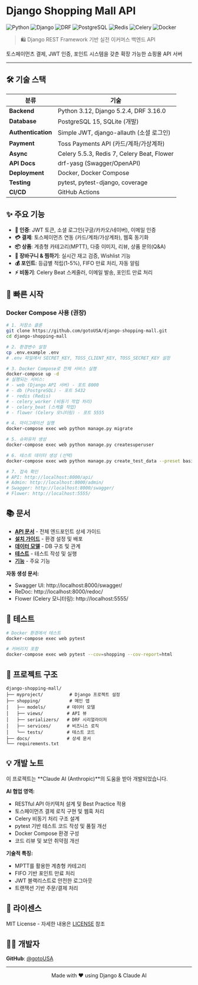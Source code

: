 # Django Shopping Mall API

![Python](https://img.shields.io/badge/Python-3.12-3776AB?style=for-the-badge&logo=python&logoColor=white)
![Django](https://img.shields.io/badge/Django-5.2.4-092E20?style=for-the-badge&logo=django&logoColor=white)
![DRF](https://img.shields.io/badge/DRF-3.16-ff1709?style=for-the-badge&logo=django&logoColor=white)
![PostgreSQL](https://img.shields.io/badge/PostgreSQL-15-316192?style=for-the-badge&logo=postgresql&logoColor=white)
![Redis](https://img.shields.io/badge/Redis-7-DC382D?style=for-the-badge&logo=redis&logoColor=white)
![Celery](https://img.shields.io/badge/Celery-5.5-37814A?style=for-the-badge&logo=celery&logoColor=white)
![Docker](https://img.shields.io/badge/Docker-Ready-2496ED?style=for-the-badge&logo=docker&logoColor=white)

> 🛍️ Django REST Framework 기반 실전 이커머스 백엔드 API

토스페이먼츠 결제, JWT 인증, 포인트 시스템을 갖춘 확장 가능한 쇼핑몰 API 서버

---

## 🛠 기술 스택

| 분류 | 기술 |
|------|------|
| **Backend** | Python 3.12, Django 5.2.4, DRF 3.16.0 |
| **Database** | PostgreSQL 15, SQLite (개발) |
| **Authentication** | Simple JWT, django-allauth (소셜 로그인) |
| **Payment** | Toss Payments API (카드/계좌/가상계좌) |
| **Async** | Celery 5.5.3, Redis 7, Celery Beat, Flower |
| **API Docs** | drf-yasg (Swagger/OpenAPI) |
| **Deployment** | Docker, Docker Compose |
| **Testing** | pytest, pytest-django, coverage |
| **CI/CD** | GitHub Actions |

## ✨ 주요 기능

- **🔐 인증**: JWT 토큰, 소셜 로그인(구글/카카오/네이버), 이메일 인증
- **💳 결제**: 토스페이먼츠 연동 (카드/계좌/가상계좌), 웹훅 동기화
- **📦 상품**: 계층형 카테고리(MPTT), 다중 이미지, 리뷰, 상품 문의(Q&A)
- **🛒 장바구니 & 찜하기**: 실시간 재고 검증, Wishlist 기능
- **💰 포인트**: 등급별 적립(1-5%), FIFO 만료 처리, 자동 알림
- **⚡ 비동기**: Celery Beat 스케줄러, 이메일 발송, 포인트 만료 처리

## 🚀 빠른 시작

### Docker Compose 사용 (권장)

```bash
# 1. 저장소 클론
git clone https://github.com/gotoUSA/django-shopping-mall.git
cd django-shopping-mall

# 2. 환경변수 설정
cp .env.example .env
# .env 파일에서 SECRET_KEY, TOSS_CLIENT_KEY, TOSS_SECRET_KEY 설정

# 3. Docker Compose로 전체 서비스 실행
docker-compose up -d
# 실행되는 서비스:
# - web (Django API 서버) - 포트 8000
# - db (PostgreSQL) - 포트 5432  
# - redis (Redis)
# - celery_worker (비동기 작업 처리)
# - celery_beat (스케줄 작업)
# - flower (Celery 모니터링) - 포트 5555

# 4. 마이그레이션 실행
docker-compose exec web python manage.py migrate

# 5. 슈퍼유저 생성
docker-compose exec web python manage.py createsuperuser

# 6. 테스트 데이터 생성 (선택)
docker-compose exec web python manage.py create_test_data --preset basic

# 7. 접속 확인
# API: http://localhost:8000/api/
# Admin: http://localhost:8000/admin/
# Swagger: http://localhost:8000/swagger/
# Flower: http://localhost:5555/
```

## 📚 문서

- **[API 문서](docs/API.md)** - 전체 엔드포인트 상세 가이드
- **[설치 가이드](docs/SETUP.md)** - 환경 설정 및 배포
- **[데이터 모델](docs/MODELS.md)** - DB 구조 및 관계
- **[테스트](docs/TESTING.md)** - 테스트 작성 및 실행
- **[기능](docs/FEATURES.md)** - 주요 기능

**자동 생성 문서:**
- Swagger UI: http://localhost:8000/swagger/
- ReDoc: http://localhost:8000/redoc/
- Flower (Celery 모니터링): http://localhost:5555/

## 🧪 테스트

```bash
# Docker 환경에서 테스트
docker-compose exec web pytest

# 커버리지 포함
docker-compose exec web pytest --cov=shopping --cov-report=html
```

## 📁 프로젝트 구조

```
django-shopping-mall/
├── myproject/          # Django 프로젝트 설정
├── shopping/           # 메인 앱
│   ├── models/        # 데이터 모델
│   ├── views/         # API 뷰
│   ├── serializers/   # DRF 시리얼라이저
│   ├── services/      # 비즈니스 로직
│   └── tests/         # 테스트 코드
├── docs/              # 상세 문서
└── requirements.txt
```

## 💡 개발 노트

이 프로젝트는 **Claude AI (Anthropic)**의 도움을 받아 개발되었습니다.

**AI 협업 영역:**
- RESTful API 아키텍처 설계 및 Best Practice 적용
- 토스페이먼츠 결제 로직 구현 및 웹훅 처리
- Celery 비동기 처리 구조 설계
- pytest 기반 테스트 코드 작성 및 품질 개선
- Docker Compose 환경 구성
- 코드 리뷰 및 보안 취약점 개선

**기술적 특징:**
- MPTT를 활용한 계층형 카테고리
- FIFO 기반 포인트 만료 처리
- JWT 블랙리스트로 안전한 로그아웃
- 트랜잭션 기반 주문/결제 처리

## 📄 라이센스

MIT License - 자세한 내용은 [LICENSE](LICENSE) 참조

## 👨‍💻 개발자

**GitHub**: [@gotoUSA](https://github.com/gotoUSA)

---

<div align="center">

Made with ❤️ using Django & Claude AI

</div>
